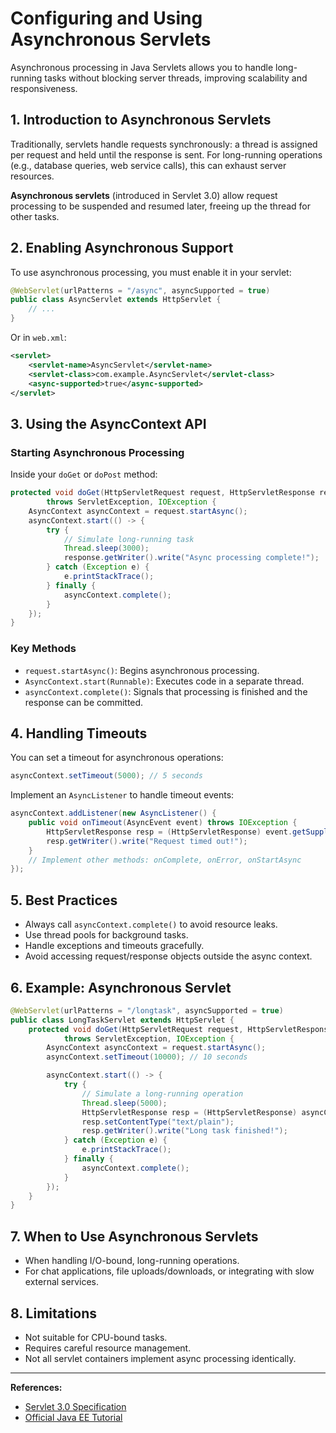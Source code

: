 # Configuring and Using Asynchronous Servlets

Asynchronous processing in Java Servlets allows you to handle long-running tasks without blocking server threads, improving scalability and responsiveness.

## 1. Introduction to Asynchronous Servlets

Traditionally, servlets handle requests synchronously: a thread is assigned per request and held until the response is sent. For long-running operations (e.g., database queries, web service calls), this can exhaust server resources.

**Asynchronous servlets** (introduced in Servlet 3.0) allow request processing to be suspended and resumed later, freeing up the thread for other tasks.

## 2. Enabling Asynchronous Support

To use asynchronous processing, you must enable it in your servlet:

```java
@WebServlet(urlPatterns = "/async", asyncSupported = true)
public class AsyncServlet extends HttpServlet {
    // ...
}
```

Or in `web.xml`:

```xml
<servlet>
    <servlet-name>AsyncServlet</servlet-name>
    <servlet-class>com.example.AsyncServlet</servlet-class>
    <async-supported>true</async-supported>
</servlet>
```

## 3. Using the AsyncContext API

### Starting Asynchronous Processing

Inside your `doGet` or `doPost` method:

```java
protected void doGet(HttpServletRequest request, HttpServletResponse response)
        throws ServletException, IOException {
    AsyncContext asyncContext = request.startAsync();
    asyncContext.start(() -> {
        try {
            // Simulate long-running task
            Thread.sleep(3000);
            response.getWriter().write("Async processing complete!");
        } catch (Exception e) {
            e.printStackTrace();
        } finally {
            asyncContext.complete();
        }
    });
}
```

### Key Methods

- `request.startAsync()`: Begins asynchronous processing.
- `AsyncContext.start(Runnable)`: Executes code in a separate thread.
- `asyncContext.complete()`: Signals that processing is finished and the response can be committed.

## 4. Handling Timeouts

You can set a timeout for asynchronous operations:

```java
asyncContext.setTimeout(5000); // 5 seconds
```

Implement an `AsyncListener` to handle timeout events:

```java
asyncContext.addListener(new AsyncListener() {
    public void onTimeout(AsyncEvent event) throws IOException {
        HttpServletResponse resp = (HttpServletResponse) event.getSuppliedResponse();
        resp.getWriter().write("Request timed out!");
    }
    // Implement other methods: onComplete, onError, onStartAsync
});
```

## 5. Best Practices

- Always call `asyncContext.complete()` to avoid resource leaks.
- Use thread pools for background tasks.
- Handle exceptions and timeouts gracefully.
- Avoid accessing request/response objects outside the async context.

## 6. Example: Asynchronous Servlet

```java
@WebServlet(urlPatterns = "/longtask", asyncSupported = true)
public class LongTaskServlet extends HttpServlet {
    protected void doGet(HttpServletRequest request, HttpServletResponse response)
            throws ServletException, IOException {
        AsyncContext asyncContext = request.startAsync();
        asyncContext.setTimeout(10000); // 10 seconds

        asyncContext.start(() -> {
            try {
                // Simulate a long-running operation
                Thread.sleep(5000);
                HttpServletResponse resp = (HttpServletResponse) asyncContext.getResponse();
                resp.setContentType("text/plain");
                resp.getWriter().write("Long task finished!");
            } catch (Exception e) {
                e.printStackTrace();
            } finally {
                asyncContext.complete();
            }
        });
    }
}
```

## 7. When to Use Asynchronous Servlets

- When handling I/O-bound, long-running operations.
- For chat applications, file uploads/downloads, or integrating with slow external services.

## 8. Limitations

- Not suitable for CPU-bound tasks.
- Requires careful resource management.
- Not all servlet containers implement async processing identically.

---

**References:**

- [Servlet 3.0 Specification](https://download.oracle.com/javaee/6/api/javax/servlet/AsyncContext.html)
- [Official Java EE Tutorial](https://javaee.github.io/tutorial/servlets012.html)
